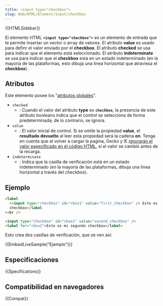 ```yaml
---
title: <input type="checkbox">
slug: Web/HTML/Element/input/checkbox
---
```


{{HTMLSidebar}}

El elemento HTML **`<input type="checkbox">`** es un elemento de entrada que te permite insertar un vector o array de valores. El atributo **value** es usado para definr el valor enviado por el **checkbox**. El atributo **checked** se usa para indicar que el elemento está seleccionado. El atributo **indeterminate** se usa para indicar que el **checkbox** esta en un estado indeterminado (en la mayoria de las plataformas, esto dibuja una linea horizontal que atraviesa el **checkbox**).

## Atributos

Este elemento posee los "[atributos globales](/es/docs/Web/HTML/Global_attributes)".

- `checked`
  - : Cuando el valor del atributo **type** es **`checkbox`**, la presencia de este atributo booleano indica que el control se selecciona de forma predeterminada; de lo contrario, se ignora.
- `value`
  - : El valor inicial de control. Si se omite la propiedad **value**, el **resultado devuelto** al leer esta propiedad será la cadena **on**.
    Tenga en cuenta que al volver a cargar la pagina, Gecko y IE [ignorarán el valor especificado en el código HTML](https://bugzilla.mozilla.org/show_bug.cgi?id=46845#c186), si el valor se cambió antes de la recarga.
- `indeterminate`
  - : Indica que la casilla de verificación está en un estado indeterminado (en la mayoría de las plataformas, dibuja una línea horizontal a través del checkbox).

## Ejemplo

```html
<label
  ><input type="checkbox" id="cbox1" value="first_checkbox" /> Este es mi primer
  checkbox</label
><br />

<input type="checkbox" id="cbox2" value="second_checkbox" />
<label for="cbox2">Este es mi segundo checkbox</label>
```

Esto crea dos casillas de verificación, que se ven así:

{{EmbedLiveSample("Ejemplo")}}

## Especificaciones

{{Specifications}}

## Compatibilidad en navegadores

{{Compat}}
